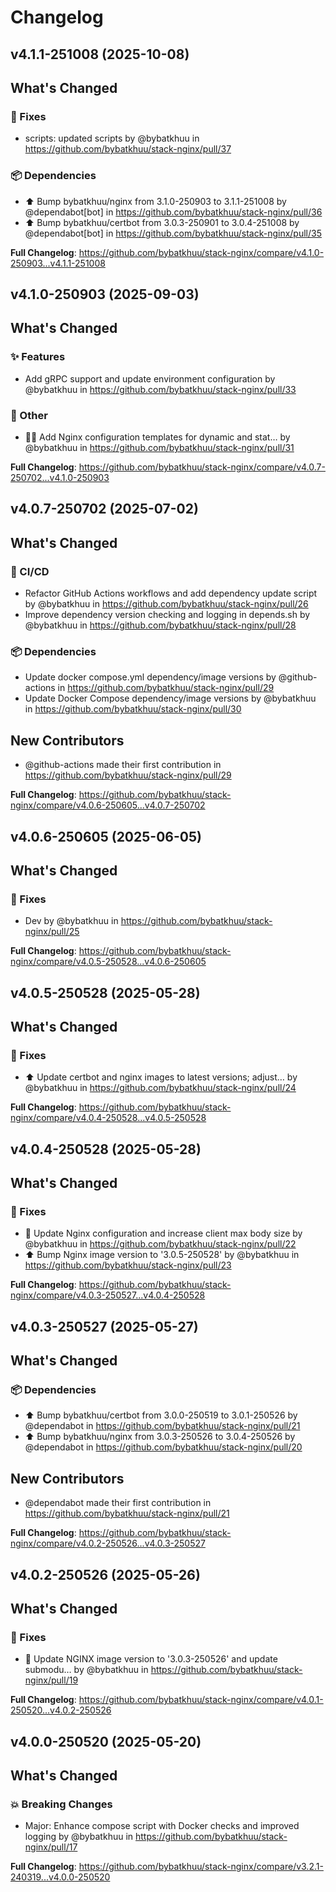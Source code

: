 # Changelog

## v4.1.1-251008 (2025-10-08)

<!-- Release notes generated using configuration in .github/release.yml at v4.1.1-251008 -->

## What's Changed
### 🐛 Fixes
* scripts: updated scripts by @bybatkhuu in https://github.com/bybatkhuu/stack-nginx/pull/37
### 📦 Dependencies
* ⬆️ Bump bybatkhuu/nginx from 3.1.0-250903 to 3.1.1-251008 by @dependabot[bot] in https://github.com/bybatkhuu/stack-nginx/pull/36
* ⬆️ Bump bybatkhuu/certbot from 3.0.3-250901 to 3.0.4-251008 by @dependabot[bot] in https://github.com/bybatkhuu/stack-nginx/pull/35


**Full Changelog**: https://github.com/bybatkhuu/stack-nginx/compare/v4.1.0-250903...v4.1.1-251008

## v4.1.0-250903 (2025-09-03)

<!-- Release notes generated using configuration in .github/release.yml at v4.1.0-250903 -->

## What's Changed
### ✨ Features
* Add gRPC support and update environment configuration by @bybatkhuu in https://github.com/bybatkhuu/stack-nginx/pull/33
### 💬 Other
* :technologist: Add Nginx configuration templates for dynamic and stat… by @bybatkhuu in https://github.com/bybatkhuu/stack-nginx/pull/31


**Full Changelog**: https://github.com/bybatkhuu/stack-nginx/compare/v4.0.7-250702...v4.1.0-250903

## v4.0.7-250702 (2025-07-02)

<!-- Release notes generated using configuration in .github/release.yml at v4.0.7-250702 -->

## What's Changed
### 👷 CI/CD
* Refactor GitHub Actions workflows and add dependency update script by @bybatkhuu in https://github.com/bybatkhuu/stack-nginx/pull/26
* Improve dependency version checking and logging in depends.sh by @bybatkhuu in https://github.com/bybatkhuu/stack-nginx/pull/28
### 📦 Dependencies
* Update docker compose.yml dependency/image versions by @github-actions in https://github.com/bybatkhuu/stack-nginx/pull/29
* Update Docker Compose dependency/image versions by @bybatkhuu in https://github.com/bybatkhuu/stack-nginx/pull/30

## New Contributors
* @github-actions made their first contribution in https://github.com/bybatkhuu/stack-nginx/pull/29

**Full Changelog**: https://github.com/bybatkhuu/stack-nginx/compare/v4.0.6-250605...v4.0.7-250702

## v4.0.6-250605 (2025-06-05)

<!-- Release notes generated using configuration in .github/release.yml at v4.0.6-250605 -->

## What's Changed
### 🐛 Fixes
* Dev by @bybatkhuu in https://github.com/bybatkhuu/stack-nginx/pull/25


**Full Changelog**: https://github.com/bybatkhuu/stack-nginx/compare/v4.0.5-250528...v4.0.6-250605

## v4.0.5-250528 (2025-05-28)

<!-- Release notes generated using configuration in .github/release.yml at v4.0.5-250528 -->

## What's Changed
### 🐛 Fixes
* :arrow_up: Update certbot and nginx images to latest versions; adjust… by @bybatkhuu in https://github.com/bybatkhuu/stack-nginx/pull/24


**Full Changelog**: https://github.com/bybatkhuu/stack-nginx/compare/v4.0.4-250528...v4.0.5-250528

## v4.0.4-250528 (2025-05-28)

<!-- Release notes generated using configuration in .github/release.yml at v4.0.4-250528 -->

## What's Changed
### 🐛 Fixes
* :wrench: Update Nginx configuration and increase client max body size by @bybatkhuu in https://github.com/bybatkhuu/stack-nginx/pull/22
* :arrow_up: Bump Nginx image version to '3.0.5-250528' by @bybatkhuu in https://github.com/bybatkhuu/stack-nginx/pull/23


**Full Changelog**: https://github.com/bybatkhuu/stack-nginx/compare/v4.0.3-250527...v4.0.4-250528

## v4.0.3-250527 (2025-05-27)

<!-- Release notes generated using configuration in .github/release.yml at v4.0.3-250527 -->

## What's Changed
### 📦 Dependencies
* ⬆️ Bump bybatkhuu/certbot from 3.0.0-250519 to 3.0.1-250526 by @dependabot in https://github.com/bybatkhuu/stack-nginx/pull/21
* ⬆️ Bump bybatkhuu/nginx from 3.0.3-250526 to 3.0.4-250526 by @dependabot in https://github.com/bybatkhuu/stack-nginx/pull/20

## New Contributors
* @dependabot made their first contribution in https://github.com/bybatkhuu/stack-nginx/pull/21

**Full Changelog**: https://github.com/bybatkhuu/stack-nginx/compare/v4.0.2-250526...v4.0.3-250527

## v4.0.2-250526 (2025-05-26)

<!-- Release notes generated using configuration in .github/release.yml at v4.0.2-250526 -->

## What's Changed
### 🐛 Fixes
* :bug: Update NGINX image version to '3.0.3-250526' and update submodu… by @bybatkhuu in https://github.com/bybatkhuu/stack-nginx/pull/19


**Full Changelog**: https://github.com/bybatkhuu/stack-nginx/compare/v4.0.1-250520...v4.0.2-250526

## v4.0.0-250520 (2025-05-20)

<!-- Release notes generated using configuration in .github/release.yml at v4.0.0-250520 -->

## What's Changed
### 💥 Breaking Changes
* Major: Enhance compose script with Docker checks and improved logging by @bybatkhuu in https://github.com/bybatkhuu/stack-nginx/pull/17


**Full Changelog**: https://github.com/bybatkhuu/stack-nginx/compare/v3.2.1-240319...v4.0.0-250520
